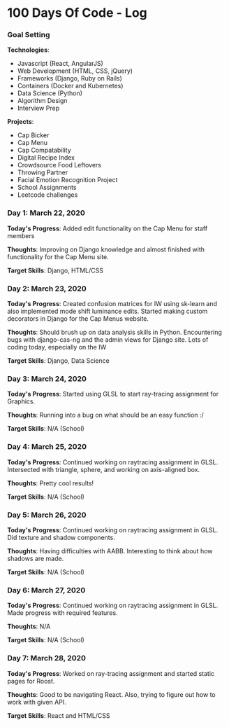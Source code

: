 # 100 Days Of Code - Log

### Goal Setting

**Technologies**: 
* Javascript (React, AngularJS)
* Web Development (HTML, CSS, jQuery)
* Frameworks (Django, Ruby on Rails) 
* Containers (Docker and Kubernetes)
* Data Science (Python) 
* Algorithm Design
* Interview Prep

**Projects**:
* Cap Bicker
* Cap Menu
* Cap Compatability 
* Digital Recipe Index 
* Crowdsource Food Leftovers 
* Throwing Partner
* Facial Emotion Recognition Project
* School Assignments 
* Leetcode challenges

### Day 1: March 22, 2020

**Today's Progress**: Added edit functionality on the Cap Menu for staff members

**Thoughts**: Improving on Django knowledge and almost finished with functionality for the Cap Menu site. 

**Target Skills**: Django, HTML/CSS

### Day 2: March 23, 2020

**Today's Progress**: Created confusion matrices for IW using sk-learn and also implemented mode shift luminance edits. Started making custom decorators in Django for the Cap Menus website. 

**Thoughts**: Should brush up on data analysis skills in Python. Encountering bugs with django-cas-ng and the admin views for Django site. Lots of coding today, especially on the IW

**Target Skills**: Django, Data Science

### Day 3: March 24, 2020

**Today's Progress**: Started using GLSL to start ray-tracing assignment for Graphics. 

**Thoughts**: Running into a bug on what should be an easy function :/

**Target Skills**: N/A (School) 

### Day 4: March 25, 2020

**Today's Progress**: Continued working on raytracing assignment in GLSL. Intersected with triangle, sphere, and working on axis-aligned box. 

**Thoughts**: Pretty cool results!

**Target Skills**: N/A (School) 

### Day 5: March 26, 2020

**Today's Progress**: Continued working on raytracing assignment in GLSL. Did texture and shadow components. 

**Thoughts**: Having difficulties with AABB. Interesting to think about how shadows are made. 

**Target Skills**: N/A (School) 

### Day 6: March 27, 2020

**Today's Progress**: Continued working on raytracing assignment in GLSL. Made progress with required features. 

**Thoughts**: N/A

**Target Skills**: N/A (School) 

### Day 7: March 28, 2020

**Today's Progress**: Worked on ray-tracing assignment and started static pages for Roost.

**Thoughts**: Good to be navigating React. Also, trying to figure out how to work with given API. 

**Target Skills**: React and HTML/CSS
